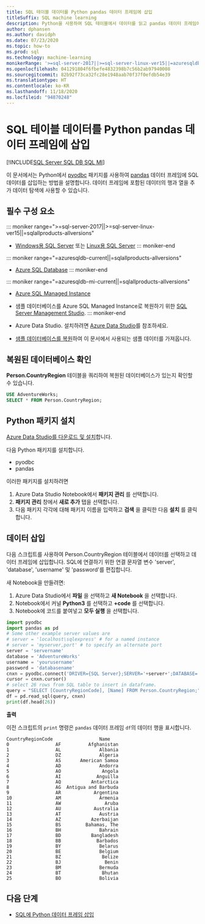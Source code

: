 ```yaml
---
title: SQL 테이블 데이터를 Python pandas 데이터 프레임에 삽입
titleSuffix: SQL machine learning
description: Python을 사용하여 SQL 테이블에서 데이터를 읽고 pandas 데이터 프레임에 삽입하는 방법을 알아봅니다.
author: dphansen
ms.author: davidph
ms.date: 07/23/2020
ms.topic: how-to
ms.prod: sql
ms.technology: machine-learning
monikerRange: '>=sql-server-2017||>=sql-server-linux-ver15||=azuresqldb-mi-current||=azuresqldb-current||=sqlallproducts-allversions'
ms.openlocfilehash: 041291804f6fbefe4832398b7c56b2ab97940008
ms.sourcegitcommit: 82b92f73ca32fc28e1948aab70f37f0efdb54e39
ms.translationtype: HT
ms.contentlocale: ko-KR
ms.lasthandoff: 11/18/2020
ms.locfileid: "94870248"
---
```

# <a name="insert-data-from-a-sql-table-into-a-python-pandas-dataframe"></a>SQL 테이블 데이터를 Python pandas 데이터 프레임에 삽입
[!INCLUDE[SQL Server SQL DB SQL MI](../../includes/applies-to-version/sql-asdb-asdbmi.md)]

이 문서에서는 Python에서 [pyodbc](../../connect/python/pyodbc/python-sql-driver-pyodbc.md) 패키지를 사용하여 [pandas](https://pandas.pydata.org/) 데이터 프레임에 SQL 데이터를 삽입하는 방법을 설명합니다. 데이터 프레임에 포함된 데이터의 행과 열을 추가 데이터 탐색에 사용할 수 있습니다.

## <a name="prerequisites"></a>필수 구성 요소

::: moniker range=">=sql-server-2017||>=sql-server-linux-ver15||=sqlallproducts-allversions"
* [Windows용 SQL Server](../../database-engine/install-windows/install-sql-server.md) 또는 [Linux용 SQL Server](../../linux/sql-server-linux-overview.md)
::: moniker-end

::: moniker range="=azuresqldb-current||=sqlallproducts-allversions"
* [Azure SQL Database](/azure/sql-database/sql-database-get-started-portal)
::: moniker-end

::: moniker range="=azuresqldb-mi-current||=sqlallproducts-allversions"
* [Azure SQL Managed Instance](/azure/azure-sql/managed-instance/instance-create-quickstart)

* 샘플 데이터베이스를 Azure SQL Managed Instance로 복원하기 위한 [SQL Server Management Studio](../../ssms/download-sql-server-management-studio-ssms.md).
::: moniker-end

* Azure Data Studio. 설치하려면 [Azure Data Studio](../../azure-data-studio/what-is.md)를 참조하세요.

* [샘플 데이터베이스를 복원](../../samples/adventureworks-install-configure.md)하여 이 문서에서 사용되는 샘플 데이터를 가져옵니다.

## <a name="verify-restored-database"></a>복원된 데이터베이스 확인

**Person.CountryRegion** 테이블을 쿼리하여 복원된 데이터베이스가 있는지 확인할 수 있습니다.

```sql
USE AdventureWorks;
SELECT * FROM Person.CountryRegion;
```

## <a name="install-python-packages"></a>Python 패키지 설치

[Azure Data Studio를 다운로드 및 설치](../../azure-data-studio/download-azure-data-studio.md)합니다.

다음 Python 패키지를 설치합니다.
  * pyodbc
  * pandas

  이러한 패키지를 설치하려면

  1. Azure Data Studio Notebook에서 **패키지 관리** 를 선택합니다.
  2. **패키지 관리** 창에서 **새로 추가** 탭을 선택합니다.
  3. 다음 패키지 각각에 대해 패키지 이름을 입력하고 **검색** 을 클릭한 다음 **설치** 를 클릭합니다.

## <a name="insert-data"></a>데이터 삽입

다음 스크립트를 사용하여 Person.CountryRegion 테이블에서 데이터를 선택하고 데이터 프레임에 삽입합니다. SQL에 연결하기 위한 연결 문자열 변수 'server', 'database', 'username' 및 'password'를 편집합니다.

새 Notebook을 만들려면:

1. Azure Data Studio에서 **파일** 을 선택하고 **새 Notebook** 을 선택합니다.
2. Notebook에서 커널 **Python3** 를 선택하고 **+code** 를 선택합니다.
3. Notebook에 코드를 붙여넣고 **모두 실행** 을 선택합니다.

```python
import pyodbc
import pandas as pd
# Some other example server values are
# server = 'localhost\sqlexpress' # for a named instance
# server = 'myserver,port' # to specify an alternate port
server = 'servername' 
database = 'AdventureWorks' 
username = 'yourusername' 
password = 'databasename'  
cnxn = pyodbc.connect('DRIVER={SQL Server};SERVER='+server+';DATABASE='+database+';UID='+username+';PWD='+ password)
cursor = cnxn.cursor()
# select 26 rows from SQL table to insert in dataframe.
query = "SELECT [CountryRegionCode], [Name] FROM Person.CountryRegion;"
df = pd.read_sql(query, cnxn)
print(df.head(26))
```

**출력**

이전 스크립트의 `print` 명령은 `pandas` 데이터 프레임 `df`의 데이터 행을 표시합니다.

```text
CountryRegionCode                 Name
0                 AF          Afghanistan
1                 AL              Albania
2                 DZ              Algeria
3                 AS       American Samoa
4                 AD              Andorra
5                 AO               Angola
6                 AI             Anguilla
7                 AQ           Antarctica
8                 AG  Antigua and Barbuda
9                 AR            Argentina
10                AM              Armenia
11                AW                Aruba
12                AU            Australia
13                AT              Austria
14                AZ           Azerbaijan
15                BS         Bahamas, The
16                BH              Bahrain
17                BD           Bangladesh
18                BB             Barbados
19                BY              Belarus
20                BE              Belgium
21                BZ               Belize
22                BJ                Benin
23                BM              Bermuda
24                BT               Bhutan
25                BO              Bolivia
```

## <a name="next-steps"></a>다음 단계

+ [SQL에 Python 데이터 프레임 삽입](../data-exploration/python-dataframe-sql-server.md)